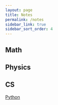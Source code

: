 ```yaml
---
layout: page
title: Notes
permalink: /notes
sidebar_link: true
sidebar_sort_order: 4
---
```


<h2>Math</h2>

<h2>Physics</h2>

<h2>CS</h2>
<dl>
  <dt><a href="{{ "/notes/CS/python/" | relative_url }}">Python</a></dt>
</dl>
